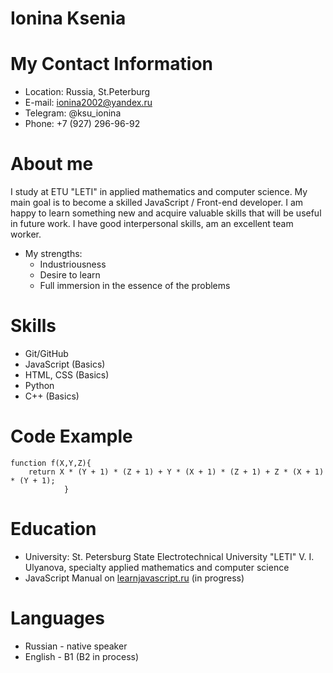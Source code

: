 # Ionina Ksenia

# My Contact Information

- Location: Russia, St.Peterburg
- E-mail: ionina2002@yandex.ru
- Telegram: @ksu_ionina
- Phone: +7 (927) 296-96-92

# About me

I study at ETU "LETI" in applied mathematics and computer science. My main goal is to become a skilled JavaScript / Front-end developer. I am happy to learn something new and acquire valuable skills that will be useful in future work. I have good interpersonal skills, am an excellent team worker.

- My strengths:
  - Industriousness
  - Desire to learn
  - Full immersion in the essence of the problems

# Skills

- Git/GitHub
- JavaScript (Basics)
- HTML, CSS (Basics)
- Python
- C++ (Basics)

# Code Example

```
function f(X,Y,Z){
    return X * (Y + 1) * (Z + 1) + Y * (X + 1) * (Z + 1) + Z * (X + 1) * (Y + 1);
            }
```

# Education

- University: St. Petersburg State Electrotechnical University "LETI" V. I. Ulyanova, specialty applied mathematics and computer science
- JavaScript Manual on [learnjavascript.ru](https://learn.javascript.ru/) (in progress)

# Languages

- Russian - native speaker
- English - B1 (B2 in process)
